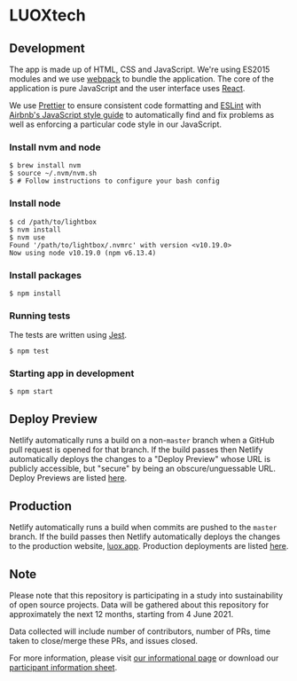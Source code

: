 # LUOXtech

## Development

The app is made up of HTML, CSS and JavaScript. We're using ES2015 modules and we use [webpack](https://webpack.js.org) to bundle the application. The core of the application is pure JavaScript and the user interface uses [React](https://reactjs.org).

We use [Prettier](https://prettier.io) to ensure consistent code formatting and [ESLint](https://eslint.org) with [Airbnb's JavaScript style guide](https://github.com/airbnb/javascript) to automatically find and fix problems as well as enforcing a particular code style in our JavaScript.

### Install nvm and node

```
$ brew install nvm
$ source ~/.nvm/nvm.sh
$ # Follow instructions to configure your bash config
```

### Install node

```
$ cd /path/to/lightbox
$ nvm install
$ nvm use
Found '/path/to/lightbox/.nvmrc' with version <v10.19.0>
Now using node v10.19.0 (npm v6.13.4)
```

### Install packages

```
$ npm install
```

### Running tests

The tests are written using [Jest](https://jestjs.io).

```
$ npm test
```

### Starting app in development

```
$ npm start
```

## Deploy Preview

Netlify automatically runs a build on a non-`master` branch when a GitHub pull request is opened for that branch. If the build passes then Netlify automatically deploys the changes to a "Deploy Preview" whose URL is publicly accessible, but "secure" by being an obscure/unguessable URL. Deploy Previews are listed [here](https://app.netlify.com/sites/luox/deploys?filter=deploy+previews).

## Production

Netlify automatically runs a build when commits are pushed to the `master` branch. If the build passes then Netlify automatically deploys the changes to the production website, [luox.app](https://luox.app/). Production deployments are listed [here](https://app.netlify.com/sites/luox/deploys?filter=master).

## Note

Please note that this repository is participating in a study into sustainability of open source projects. Data will be gathered about this repository for approximately the next 12 months, starting from 4 June 2021.

Data collected will include number of contributors, number of PRs, time taken to close/merge these PRs, and issues closed.

For more information, please visit [our informational page](https://sustainable-open-science-and-software.github.io/) or download our [participant information sheet](https://sustainable-open-science-and-software.github.io/assets/PIS_sustainable_software.pdf).
